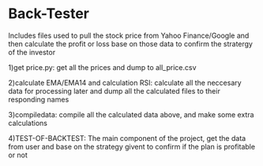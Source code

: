 # Back-Tester

Includes files used to pull the stock price from Yahoo Finance/Google 
and then calculate the profit or loss base on those data to confirm the stratergy
of the investor

1)get price.py: get all the prices and dump to all_price.csv

2)calculate EMA/EMA14 and calculation RSI: calculate all the neccesary data for processing later
and dump all the calculated files to their responding names

3)compiledata: compile all the calculated data above, and make some extra calculations

4)TEST-OF-BACKTEST: The main component of the project, get the data from user and base on the strategy
givent to confirm if the plan is profitable or not
